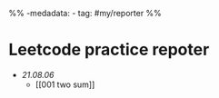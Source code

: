%% -medadata:
	- tag: #my/reporter   %%
	
# Leetcode practice repoter

- *21.08.06*
	- [[001 two sum]]
